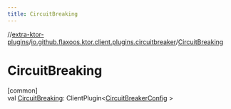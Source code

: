 ```yaml
---
title: CircuitBreaking
---
```


//[extra-ktor-plugins](../../index.md)/[io.github.flaxoos.ktor.client.plugins.circuitbreaker](index.md)/[CircuitBreaking](-circuit-breaking.md)

# CircuitBreaking

[common]\
val [CircuitBreaking](-circuit-breaking.md): ClientPlugin&lt;[CircuitBreakerConfig](-circuit-breaker-config/index.md)
&gt;




